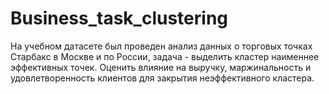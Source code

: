 # Business_task_clustering
На учебном датасете был проведен анализ данных о торговых точках Старбакс в Москве и по России, задача - выделить кластер наименнее эффективных точек. Оценить влияние на выручку, маржинальность и удовлетворенность клиентов для закрытия неэффективного кластера.
